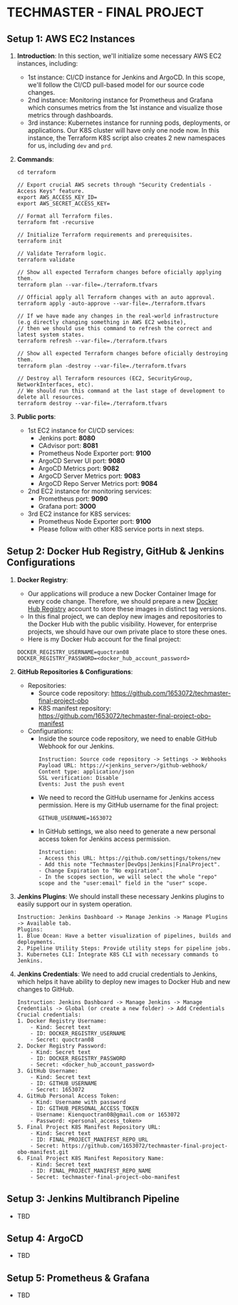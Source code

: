 # TECHMASTER - FINAL PROJECT

## Setup 1: AWS EC2 Instances

1. **Introduction**: In this section, we'll initialize some necessary AWS EC2 instances, including:
    - 1st instance: CI/CD instance for Jenkins and ArgoCD. In this scope, we'll follow the CI/CD pull-based model for
      our source code changes.
    - 2nd instance: Monitoring instance for Prometheus and Grafana which consumes metrics from the 1st instance and
      visualize those metrics through dashboards.
    - 3rd instance: Kubernetes instance for running pods, deployments, or applications. Our K8S cluster will have only
      one node now. In this instance, the Terraform K8S script also creates 2 new namespaces for us, including `dev`
      and `prd`.

2. **Commands**:
   ```
   cd terraform
   
   // Export crucial AWS secrets through "Security Credentials - Access Keys" feature.
   export AWS_ACCESS_KEY_ID=
   export AWS_SECRET_ACCESS_KEY=
   
   // Format all Terraform files.
   terraform fmt -recursive
   
   // Initialize Terraform requirements and prerequisites.
   terraform init
   
   // Validate Terraform logic.
   terraform validate
   
   // Show all expected Terraform changes before oficially applying them.
   terraform plan --var-file=./terraform.tfvars
   
   // Official apply all Terraform changes with an auto approval.
   terraform apply -auto-approve --var-file=./terraform.tfvars
   
   // If we have made any changes in the real-world infrastructure (e.g directly changing something in AWS EC2 website),
   // then we should use this command to refresh the correct and latest system states. 
   terraform refresh --var-file=./terraform.tfvars
   
   // Show all expected Terraform changes before oficially destroying them.
   terraform plan -destroy --var-file=./terraform.tfvars
   
   // Destroy all Terraform resources (EC2, SecurityGroup, NetworkInterfaces, etc).
   // We should run this command at the last stage of development to delete all resources.
   terraform destroy --var-file=./terraform.tfvars
   ```

3. **Public ports**:
    - 1st EC2 instance for CI/CD services:
        - Jenkins port: **8080**
        - CAdvisor port: **8081**
        - Prometheus Node Exporter port: **9100**
        - ArgoCD Server UI port: **9080**
        - ArgoCD Metrics port: **9082**
        - ArgoCD Server Metrics port: **9083**
        - ArgoCD Repo Server Metrics port: **9084**
    - 2nd EC2 instance for monitoring services:
        - Prometheus port: **9090**
        - Grafana port: **3000**
    - 3rd EC2 instance for K8S services:
        - Prometheus Node Exporter port: **9100**
        - Please follow with other K8S service ports in next steps.

## Setup 2: Docker Hub Registry, GitHub & Jenkins Configurations

1. **Docker Registry**:
    - Our applications will produce a new Docker Container Image for every code change. Therefore, we should prepare a
      new [Docker Hub Registry](https://hub.docker.com/) account to store these images in distinct tag versions.
    - In this final project, we can deploy new images and repositories to the Docker Hub with the public visibility.
      However, for enterprise projects, we should have our own private place to store these ones.
    - Here is my Docker Hub account for the final project:
    ```
    DOCKER_REGISTRY_USERNAME=quoctran08
    DOCKER_REGISTRY_PASSWORD=<docker_hub_account_password>
    ```

2. **GitHub Repositories & Configurations**:
    - Repositories:
        - Source code repository: https://github.com/1653072/techmaster-final-project-obo
        - K8S manifest repository: https://github.com/1653072/techmaster-final-project-obo-manifest
    - Configurations:
        - Inside the source code repository, we need to enable GitHub Webhook for our Jenkins.
          ```
          Instruction: Source code repository -> Settings -> Webhooks
          Payload URL: https://<jenkins_server>/github-webhook/
          Content type: application/json
          SSL verification: Disable
          Events: Just the push event
          ```
        - We need to record the GitHub username for Jenkins access permission. Here is my GitHub username for the final
          project:
          ```
          GITHUB_USERNAME=1653072
          ```
        - In GitHub settings, we also need to generate a new personal access token for Jenkins access permission.
          ```
          Instruction: 
          - Access this URL: https://github.com/settings/tokens/new
          - Add this note "Techmaster|DevOps|Jenkins|FinalProject". 
          - Change Expiration to "No expiration".
          - In the scopes section, we will select the whole "repo" scope and the "user:email" field in the "user" scope.
          ```

3. **Jenkins Plugins**: We should install these necessary Jenkins plugins to easily support our in system operation.
    ```
    Instruction: Jenkins Dashboard -> Manage Jenkins -> Manage Plugins -> Available tab.
    Plugins:
    1. Blue Ocean: Have a better visualization of pipelines, builds and deployments.
    2. Pipeline Utility Steps: Provide utility steps for pipeline jobs.
    3. Kubernetes CLI: Integrate K8S CLI with necessary commands to Jenkins.
    ```

4. **Jenkins Credentials**: We need to add crucial credentials to Jenkins, which helps it have ability to deploy new
   images to Docker Hub and new changes to GitHub.
    ```
    Instruction: Jenkins Dashboard -> Manage Jenkins -> Manage Credentials -> Global (or create a new folder) -> Add Credentials
    Crucial credentials:
    1. Docker Registry Username:
        - Kind: Secret text
        - ID: DOCKER_REGISTRY_USERNAME
        - Secret: quoctran08
    2. Docker Registry Password:
        - Kind: Secret text
        - ID: DOCKER_REGISTRY_PASSWORD
        - Secret: <docker_hub_account_password>
    3. GitHub Username:
        - Kind: Secret text
        - ID: GITHUB_USERNAME
        - Secret: 1653072
    4. GitHub Personal Access Token:
        - Kind: Username with password
        - ID: GITHUB_PERSONAL_ACCESS_TOKEN 
        - Username: Kienquoctran08@gmail.com or 1653072
        - Password: <personal_access_token> 
    5. Final Project K8S Manifest Repository URL:
        - Kind: Secret text
        - ID: FINAL_PROJECT_MANIFEST_REPO_URL
        - Secret: https://github.com/1653072/techmaster-final-project-obo-manifest.git
    6. Final Project K8S Manifest Repository Name:
        - Kind: Secret text
        - ID: FINAL_PROJECT_MANIFEST_REPO_NAME
        - Secret: techmaster-final-project-obo-manifest
    ```

## Setup 3: Jenkins Multibranch Pipeline

- TBD

## Setup 4: ArgoCD

- TBD

## Setup 5: Prometheus & Grafana

- TBD

